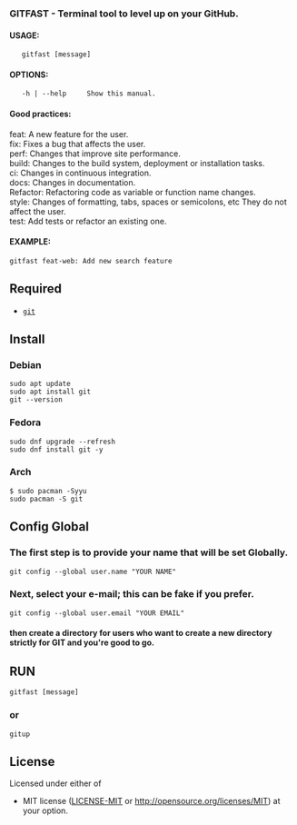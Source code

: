 ### GITFAST - Terminal tool to level up on your GitHub.

#### USAGE:
```
   gitfast [message]
```

#### OPTIONS:
```
   -h | --help     Show this manual.
```

#### Good practices:

 feat: A new feature for the user.<br>
 fix: Fixes a bug that affects the user.<br>
 perf: Changes that improve site performance.<br>
 build: Changes to the build system, deployment or installation tasks.<br>
 ci: Changes in continuous integration.<br>
 docs: Changes in documentation.<br>
 Refactor: Refactoring code as variable or function name changes.<br>
 style: Changes of formatting, tabs, spaces or semicolons, etc They do not affect the user.<br>
 test: Add tests or refactor an existing one.<br>

#### EXAMPLE:
```
gitfast feat-web: Add new search feature
```



## Required 

* [`git`](https://github.com/git/git)



## Install 

### Debian
```
sudo apt update
sudo apt install git
git --version
```

### Fedora
```
sudo dnf upgrade --refresh
sudo dnf install git -y
```

### Arch
```
$ sudo pacman -Syyu
sudo pacman -S git
```



## Config Global
### The first step is to provide your name that will be set Globally.
```
git config --global user.name "YOUR NAME"
```
### Next, select your e-mail; this can be fake if you prefer.
```
git config --global user.email "YOUR EMAIL"
```
#### then create a directory for users who want to create a new directory strictly for GIT and you're good to go.



## RUN
```
gitfast [message]
```

### or
```
gitup
```


## License

Licensed under either of

 * MIT license ([LICENSE-MIT](LICENSE-MIT) or
   http://opensource.org/licenses/MIT) at your option.
